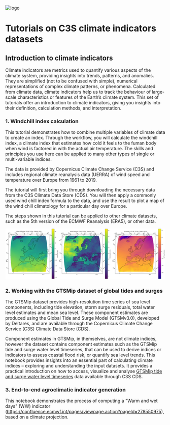 ![logo](https://climate.copernicus.eu/sites/default/files/2025-03/logoline_c3s.png)

# Tutorials on C3S climate indicators datasets

## Introduction to climate indicators

Climate indicators are metrics used to quantify various aspects of the climate system, providing insights into trends, patterns, and anomalies. They are simplified (not to be confused with simple), numerical representations of complex climate patterns, or phenomena. Calculated from climate data, climate indicators help us to track the behaviour of large-scale characteristics or features of the Earth’s climate system. This set of tutorials offer an introduction to climate indicators, giving you insights into their definition, calculation methods, and interpretation.

### 1. Windchill index calculation

This tutorial demonstrates how to combine multiple variables of climate data to create an index. Through the workflow, you will calculate the windchill index, a climate index that estimates how cold it feels to the fuman body when wind is factored in with the actual air temperature. The skills and principles you use here can be applied to many other types of single or multi-variable indices.

The data is provided by Copernicus Climate Change Service (C3S) and includes regional climate reanalysis data (UERRA) of wind speed and temperature over Europe from 1961 to 2019.

The tutorial will first bring you through downloading the necessary data from the C3S Climate Data Store (CDS). You will then apply a commonly used wind chill index formula to the data, and use the result to plot a map of the wind chill climatology for a particular day over Europe.

The steps shown in this tutorial can be applied to other climate datasets, such as the 5th version of the ECMWF Reanalysis (ERA5), or other data.

![logo](./img/climate_indices.png)

### 2. Working with the GTSMip dataset of global tides and surges

The GTSMip dataset provides high-resolution time series of sea level components, including tide elevation, storm surge residuals, total water level estimates and mean sea level. These component estimates are produced using the Global Tide and Surge Model (GTSMv3.0), developed by Deltares, and are available through the Copernicus Climate Change Service (C3S) Climate Data Store (CDS). 

Component estimates in GTSMip, in themselves, are not climate indices, however the dataset contains component estimates such as the GTSMip tide and surge water level timeseries, that can be used to derive indices or indicators to assess coastal flood risk, or quantify sea level trends. This notebook provides insights into an essential part of calculating climate indices – exploring and understanding the input datasets. It provides a practical introduction on how to access, visualize and analyse [GTSMip tide and surge water level timeseries](https://cds.climate.copernicus.eu/datasets/sis-water-level-change-timeseries-cmip6?tab=overview) data available through C3S CDS.

### 3. End-to-end agroclimatic indicator generation

This notebook demonstrates the process of computing a \"Warm and wet days\" (WW) indicator (https://confluence.ecmwf.int/pages/viewpage.action?pageId=278550975), based on a climate projection.

